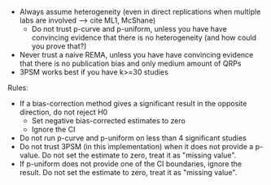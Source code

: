 - Always assume heterogeneity (even in direct replications when multiple labs are involved --> cite ML1, McShane)
	- Do not trust p-curve and p-uniform, unless you have have convincing evidence that there is no heterogeneity (and how could you prove that?)
- Never trust a naive REMA, unless you have have convincing evidence that there is no publication bias and only medium amount of QRPs
- 3PSM works best if you have k>=30 studies


Rules:
- If a bias-correction method gives a significant result in the opposite direction, do not reject H0
	- Set negative bias-corrected estimates to zero
	- Ignore the CI
- Do not run p-curve and p-uniform on less than 4 significant studies
- Do not trust 3PSM (in this implementation) when it does not provide a p-value. Do not set the estimate to zero, treat it as "missing value".
- If p-uniform does not provide one of the CI boundaries, ignore the result. Do not set the estimate to zero, treat it as "missing value".
